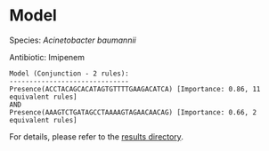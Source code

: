 
# Model

Species: *Acinetobacter baumannii*

Antibiotic: Imipenem

```
Model (Conjunction - 2 rules):
------------------------------
Presence(ACCTACAGCACATAGTGTTTTGAAGACATCA) [Importance: 0.86, 11 equivalent rules]
AND
Presence(AAAGTCTGATAGCCTAAAAGTAGAACAACAG) [Importance: 0.66, 2 equivalent rules]

```

For details, please refer to the [results directory](../../../../../results/scm_b/acinetobacter%20baumannii/imipenem/repeat_8/).

